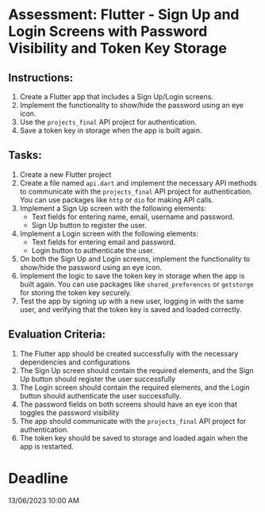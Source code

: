 # Assessment: Flutter - Sign Up and Login Screens with Password Visibility and Token Key Storage

## Instructions:

1. Create a Flutter app that includes a Sign Up/Login screens.
2. Implement the functionality to show/hide the password using an eye icon.
3. Use the `projects_final` API project for authentication.
4. Save a token key in storage when the app is built again.

## Tasks:

1. Create a new Flutter project 
2. Create a file named `api.dart` and implement the necessary API methods to communicate with the `projects_final` API project for authentication. You can use packages like `http` or `dio` for making API calls.
3. Implement a Sign Up screen with the following elements:
   - Text fields for entering name, email, username and password.
   - Sign Up button to register the user.
4. Implement a Login screen with the following elements:
   - Text fields for entering email and password.
   - Login button to authenticate the user.
5. On both the Sign Up and Login screens, implement the functionality to show/hide the password using an eye icon.
6. Implement the logic to save the token key in storage when the app is built again. You can use packages like `shared_preferences` or `getstorge` for storing the token key securely.
7. Test the app by signing up with a new user, logging in with the same user, and verifying that the token key is saved and loaded correctly.

## Evaluation Criteria:

1. The Flutter app should be created successfully with the necessary dependencies and configurations
2. The Sign Up screen should contain the required elements, and the Sign Up button should register the user successfully
3. The Login screen should contain the required elements, and the Login button should authenticate the user successfully. 
4. The password fields on both screens should have an eye icon that toggles the password visibility
5. The app should communicate with the `projects_final` API project for authentication.
6. The token key should be saved to storage and loaded again when the app is restarted.

# Deadline
13/06/2023 10:00 AM

